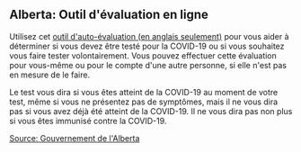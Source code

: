 ## Alberta: Outil d'évaluation en ligne

Utilisez cet [outil d'auto-évaluation (en anglais seulement)](https://myhealth.alberta.ca/Journey/COVID-19/Pages/COVID-Self-Assessment.aspx) pour vous aider à déterminer si vous devez être testé pour la COVID-19 ou si vous souhaitez vous faire tester volontairement. Vous pouvez effectuer cette évaluation pour vous-même ou pour le compte d'une autre personne, si elle n'est pas en mesure de le faire.

Le test vous dira si vous êtes atteint de la COVID-19 au moment de votre test, même si vous ne présentez pas de symptômes, mais il ne vous dira pas si vous avez déjà été atteint de la COVID-19. Il ne vous dira pas non plus si vous êtes immunisé contre la COVID-19.

[Source: Gouvernement de l'Alberta](https://www.albertahealthservices.ca/default.aspx)
